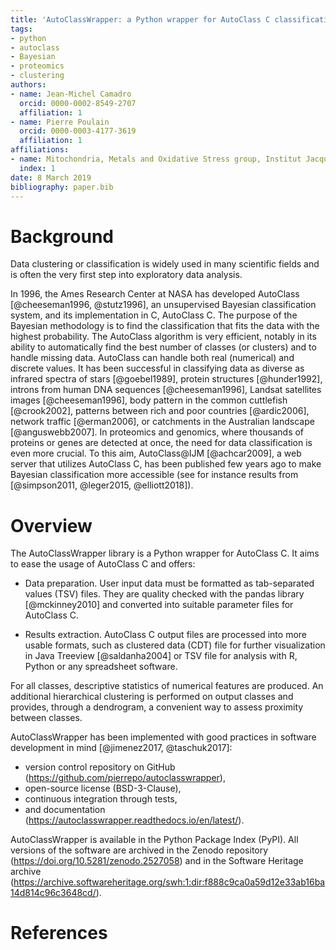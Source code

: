 ```yaml
---
title: 'AutoClassWrapper: a Python wrapper for AutoClass C classification'
tags:
- python
- autoclass
- Bayesian
- proteomics
- clustering
authors:
- name: Jean-Michel Camadro
  orcid: 0000-0002-8549-2707
  affiliation: 1
- name: Pierre Poulain
  orcid: 0000-0003-4177-3619
  affiliation: 1
affiliations:
- name: Mitochondria, Metals and Oxidative Stress group, Institut Jacques Monod, UMR 7592, Univ. Paris Diderot, CNRS, Sorbonne Paris Cité, France.
  index: 1
date: 8 March 2019
bibliography: paper.bib
---
```



# Background

Data clustering or classification is widely used in many scientific fields and is often the very first step into exploratory data analysis.

In 1996, the Ames Research Center at NASA has developed AutoClass [@cheeseman1996,  @stutz1996], an unsupervised Bayesian classification system, and its implementation in C, AutoClass C. The purpose of the Bayesian methodology is to find the classification that fits the data with the highest probability. The AutoClass algorithm is very efficient, notably in its ability to automatically find the best number of classes (or clusters) and to handle missing data. AutoClass can handle both real (numerical) and discrete values. It has been successful in classifying data as diverse as infrared spectra of stars [@goebel1989], protein structures [@hunder1992], introns from human DNA sequences [@cheeseman1996], Landsat satellites images [@cheeseman1996], body pattern in the common cuttlefish [@crook2002], patterns between rich and poor countries [@ardic2006], network traffic [@erman2006], or catchments in the Australian landscape [@anguswebb2007]. In proteomics and genomics, where thousands of proteins or genes are detected at once, the need for data classification is even more crucial. To this aim, AutoClass@IJM [@achcar2009], a web server that utilizes AutoClass C, has been published few years ago to make Bayesian classification more accessible (see for instance results from [@simpson2011, @leger2015, @elliott2018]).


# Overview

The AutoClassWrapper library is a Python wrapper for AutoClass C. It aims to ease the usage of AutoClass C and offers:

- Data preparation. User input data must be formatted as tab-separated values (TSV) files. They are quality checked with the pandas library [@mckinney2010] and converted into suitable parameter files for AutoClass C.

- Results extraction. AutoClass C output files are processed into more usable formats, such as clustered data (CDT) file for further visualization in Java Treeview [@saldanha2004] or TSV file for analysis with R, Python or any spreadsheet software.

For all classes, descriptive statistics of numerical features are produced. An additional hierarchical clustering is performed on output classes and provides, through a dendrogram, a convenient way to assess proximity between classes.

AutoClassWrapper has been implemented with good practices in software development in mind [@jimenez2017, @taschuk2017]:

- version control repository on GitHub (https://github.com/pierrepo/autoclasswrapper),
- open-source license (BSD-3-Clause),
- continuous integration through tests,
- and documentation (https://autoclasswrapper.readthedocs.io/en/latest/).

AutoClassWrapper is available in the Python Package Index (PyPI). All versions of the software are archived in the Zenodo repository (https://doi.org/10.5281/zenodo.2527058) and in the Software Heritage archive (https://archive.softwareheritage.org/swh:1:dir:f888c9ca0a59d12e33ab16ba14d814c96c3648cd/).


# References

